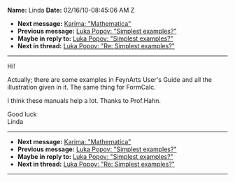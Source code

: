 **Name:** Linda
**Date:** 02/16/10-08:45:06 AM Z

  - **Next message:** [Karima: "Mathematica"](0588.html)
  - **Previous message:** [Luka Popov: "Simplest examples?"](0586.html)
  - **Maybe in reply to:** [Luka Popov: "Simplest examples?"](0586.html)
  - **Next in thread:** [Luka Popov: "Re: Simplest
    examples?"](0589.html)

-----

Hi\!  

Actually; there are some examples in FeynArts User's Guide and all the
illustration given in it. The same thing for FormCalc.  

I think these manuals help a lot. Thanks to Prof.Hahn.  

Good luck  
Linda  

-----

  - **Next message:** [Karima: "Mathematica"](0588.html)
  - **Previous message:** [Luka Popov: "Simplest examples?"](0586.html)
  - **Maybe in reply to:** [Luka Popov: "Simplest examples?"](0586.html)
  - **Next in thread:** [Luka Popov: "Re: Simplest
    examples?"](0589.html)

-----

